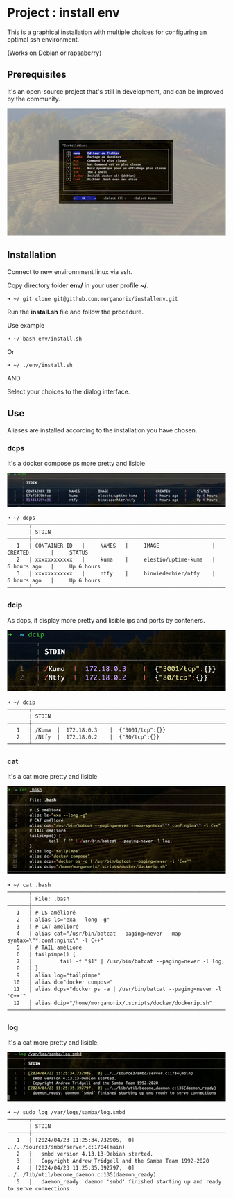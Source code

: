 # Project : install env
This is a graphical installation with multiple choices for configuring an optimal ssh environment.

(Works on Debian or rapsaberry)

## Prerequisites
It's an open-source project that's still in development, and can be improved by the community.

![Screenshot](images/install.png)

## Installation

Connect to new environnment linux via ssh.

Copy directory folder **env/** in your user profile **~/**.
```
➜ ~/ git clone git@github.com:morganorix/installenv.git
```

Run the **install.sh** file and follow the procedure.

Use example
```
➜ ~/ bash env/install.sh
```
Or
```
➜ ~/ ./env/install.sh
```
AND

Select your choices to the dialog interface.

## Use

Aliases are installed according to the installation you have chosen.

### dcps

It's a docker compose ps more pretty and lisible

![Screenshot](images/dcps.png)

```
➜ ~/ dcps
───────┬────────────────────────────────────────────────────────────────────────────────────────────────────
       │ STDIN
───────┼────────────────────────────────────────────────────────────────────────────────────────────────────
   1   │ CONTAINER ID   |     NAMES   |     IMAGE                 |     CREATED       |     STATUS
   2   │ xxxxxxxxxxxx   |     kuma    |     elestio/uptime-kuma   |     6 hours ago   |     Up 6 hours
   3   │ xxxxxxxxxxxx   |     ntfy    |     binwiederhier/ntfy    |     6 hours ago   |     Up 6 hours
───────┴────────────────────────────────────────────────────────────────────────────────────────────────────

```

### dcip

As dcps, it display more pretty and lisible ips and ports by conteners.

![Screenshot](images/dcip.png)

```
➜ ~/ dcip
───────┬─────────────────────────────────────────────────────────────────────────────────────────────────────
       │ STDIN
───────┼─────────────────────────────────────────────────────────────────────────────────────────────────────
   1   │ /Kuma  |  172.18.0.3    |  {"3001/tcp":{}}
   2   │ /Ntfy  |  172.18.0.2    |  {"80/tcp":{}}
───────┴─────────────────────────────────────────────────────────────────────────────────────────────────────
```

### cat

It's a cat more pretty and lisible

![Screenshot](images/cat.png)

```
➜ ~/ cat .bash
───────┬──────────────────────────────────────────────────────────────────────────────────────────────────────
       │ File: .bash
───────┼──────────────────────────────────────────────────────────────────────────────────────────────────────
   1   │ # LS amélioré
   2   │ alias ls="exa --long -g"
   3   │ # CAT amélioré
   4   │ alias cat="/usr/bin/batcat --paging=never --map-syntax=\"*.conf:nginx\" -l C++"
   5   │ # TAIL amélioré
   6   │ tailpimpe() {
   7   │         tail -f "$1" | /usr/bin/batcat --paging=never -l log;
   8   │ }
   9   │ alias log="tailpimpe"
  10   │ alias dc="docker compose"
  11   │ alias dcps="docker ps -a | /usr/bin/batcat --paging=never -l 'C++'"
  12   │ alias dcip="/home/morganorix/.scripts/docker/dockerip.sh"
───────┴───────────────────────────────────────────────────────────────────────────────────────────────────────
```

### log

It's a cat more pretty and lisible.

![Screenshot](images/log.png)

```
➜ ~/ sudo log /var/logs/samba/log.smbd
───────┬────────────────────────────────────────────────────────────────────────────────────────────────────────
       │ STDIN
───────┼────────────────────────────────────────────────────────────────────────────────────────────────────────
   1   │ [2024/04/23 11:25:34.732905,  0] ../../source3/smbd/server.c:1784(main)
   2   │   smbd version 4.13.13-Debian started.
   3   │   Copyright Andrew Tridgell and the Samba Team 1992-2020
   4   │ [2024/04/23 11:25:35.392797,  0] ../../lib/util/become_daemon.c:135(daemon_ready)
   5   │   daemon_ready: daemon 'smbd' finished starting up and ready to serve connections
```

